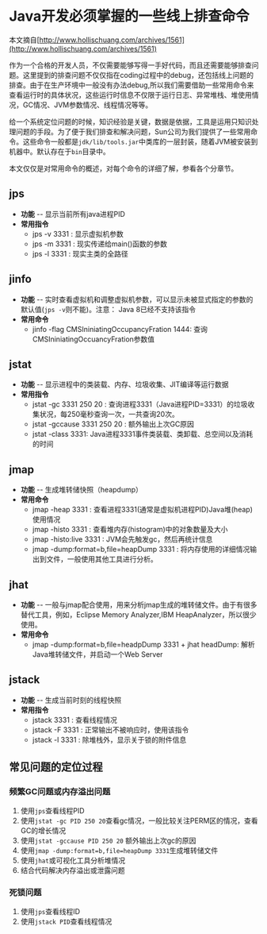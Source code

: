# Java开发必须掌握的一些线上排查命令

本文摘自[http://www.hollischuang.com/archives/1561](http://www.hollischuang.com/archives/1561)

作为一个合格的开发人员，不仅需要能够写得一手好代码，而且还需要能够排查问题。这里提到的排查问题不仅仅指在coding过程中的debug，还包括线上问题的排查。由于在生产环境中一般没有办法debug,所以我们需要借助一些常用命令来查看运行时的具体状况，这些运行时信息不仅限于运行日志、异常堆栈、堆使用情况，GC情况、JVM参数情况、线程情况等等。

给一个系统定位问题的时候，知识经验是关键，数据是依据，工具是运用只知识处理问题的手段。为了便于我们排查和解决问题，Sun公司为我们提供了一些常用命令。这些命令一般都是`jdk/lib/tools.jar`中类库的一层封装，随着JVM被安装到机器中。默认存在于`bin`目录中。

本文仅仅是对常用命令的概述，对每个命令的详细了解，参看各个分章节。

## jps
- **功能** -- 显示当前所有java进程PID
- **常用指令** 
  - jps -v 3331 : 显示虚拟机参数
  - jps -m 3331 : 现实传递给main()函数的参数
  - jps -l 3331 : 现实主类的全路径

## jinfo
- **功能** -- 实时查看虚拟机和调整虚拟机参数，可以显示未被显式指定的参数的默认值(`jps -v`则不能)。注意： Java 8已经不支持该指令
- **常用命令** 
  - jinfo -flag CMSIniniatingOccupancyFration 1444: 查询CMSIniniatingOccuancyFration参数值

## jstat
- **功能** -- 显示进程中的类装载、内存、垃圾收集、JIT编译等运行数据
- **常用指令**
  - jstat -gc 3331 250 20 : 查询进程3331（Java进程PID=3331）的垃圾收集状况，每250毫秒查询一次，一共查询20次。
  - jstat -gccause 3331 250 20 : 额外输出上次GC原因
  - jstat -class 3331: Java进程3331事件类装载、类卸载、总空间以及消耗的时间

## jmap
- **功能** -- 生成堆转储快照（heapdump）
- **常用命令** 
  - jmap -heap 3331 : 查看进程3331(通常是虚拟机进程PID)Java堆(heap)使用情况
  - jmap -histo 3331 : 查看堆内存(histogram)中的对象数量及大小
  - jmap -histo:live 3331 : JVM会先触发gc，然后再统计信息
  - jmap -dump:format=b,file=heapDump 3331 : 将内存使用的详细情况输出到文件，一般使用其他工具进行分析。

## jhat
- **功能** -- 一般与jmap配合使用，用来分析jmap生成的堆转储文件。由于有很多替代工具，例如，Eclipse Memory Analyzer,IBM HeapAnalyzer，所以很少使用。
- **常用命令**
  - jmap -dump:format=b,file=headpDump 3331 + jhat headDump: 解析Java堆转储文件，并启动一个Web Server 

## jstack
- **功能** -- 生成当前时刻的线程快照
- **常用指令** 
  - jstack 3331 : 查看线程情况
  - jstack -F 3331 : 正常输出不被响应时，使用该指令
  - jstack -l 3331 : 除堆栈外，显示关于锁的附件信息

## 常见问题的定位过程
### 频繁GC问题或内存溢出问题
1. 使用`jps`查看线程PID
2. 使用`jstat -gc PID 250 20`查看gc情况，一般比较关注PERM区的情况，查看GC的增长情况
3. 使用`jstat -gccause PID 250 20` 额外输出上次gc的原因
4. 使用`jmap -dump:format=b,file=heapDump 3331`生成堆转储文件
5. 使用`jhat`或可视化工具分析堆情况
6. 结合代码解决内存溢出或泄露问题

### 死锁问题
1. 使用`jps`查看线程ID
2. 使用`jstack PID`查看线程情况
